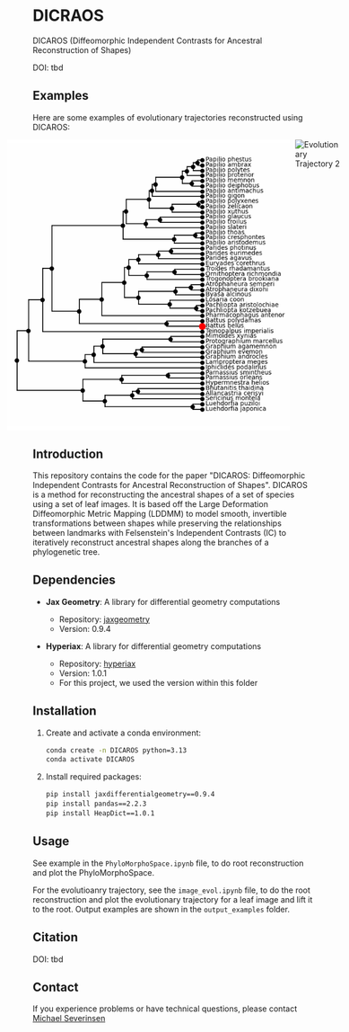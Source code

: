 # DICRAOS
DICAROS (Diffeomorphic Independent Contrasts for Ancestral Reconstruction of Shapes)

DOI: tbd

## Examples

Here are some examples of evolutionary trajectories reconstructed using DICAROS:

<div style="display: flex; justify-content: center;">
    <img src="Trajectory_Examples\Battus_belus_tree.gif" alt="Evolutionary Trajectory 1" style="margin-right: 10px;">
    <img src="Trajectory_Examples\Battus_belusbutterfly.gif" alt="Evolutionary Trajectory 2">
</div>

## Introduction 

This repository contains the code for the paper "DICAROS: Diffeomorphic Independent Contrasts for Ancestral Reconstruction of Shapes".
DICAROS is a method for reconstructing the ancestral shapes of a set of species using a set of leaf images. It is based off the Large Deformation Diffeomorphic Metric Mapping (LDDMM) to model smooth, invertible transformations between shapes while preserving the relationships between landmarks with Felsenstein's Independent Contrasts (IC) to iteratively reconstruct ancestral shapes along the branches of a phylogenetic tree. 

## Dependencies

- **Jax Geometry**: A library for differential geometry computations
  - Repository: [jaxgeometry](https://github.com/ComputationalEvolutionaryMorphometry/jaxgeometry)
  - Version: 0.9.4

- **Hyperiax**: A library for differential geometry computations
  - Repository: [hyperiax](https://github.com/ComputationalEvolutionaryMorphometry/hyperiax)
  - Version: 1.0.1
  - For this project, we used the version within this folder 

## Installation

1. Create and activate a conda environment:

   ```bash
   conda create -n DICAROS python=3.13
   conda activate DICAROS
   ```

2. Install required packages:

   ```bash
   pip install jaxdifferentialgeometry==0.9.4
   pip install pandas==2.2.3
   pip install HeapDict==1.0.1
   ```
## Usage 

See example in the `PhyloMorphoSpace.ipynb` file, to do root reconstruction and plot the PhyloMorphoSpace.

For the evolutioanry trajectory, see the `image_evol.ipynb` file, to do the root reconstruction and plot the evolutionary trajectory for a leaf image and lift it to the root. 
Output examples are shown in the `output_examples` folder. 

## Citation 

DOI: tbd

## Contact
If you experience problems or have technical questions, please contact [Michael Severinsen](mailto:michael@mail-lind.dk)
